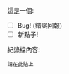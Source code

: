<!-- 本程式僅提供Windows 64位元之系統執行，其他版本的系統不保證執行的正確性，請確認你的系統為64位元之Windows再進行問題回報 -->

這是一個:
- [ ] Bug! (錯誤回報)
- [ ] 新點子!

紀錄檔內容:
```
請在此貼上
```

<!-- 請盡可能的描述你的問題，必要時以 截圖 輔佐 -->
